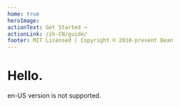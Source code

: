 ```yaml
---
home: true
heroImage: 
actionText: Get Started →
actionLink: /zh-CN/guide/
footer: MIT Licensed | Copyright © 2018-present Dean
---
```


# Hello.

en-US version is not supported.

